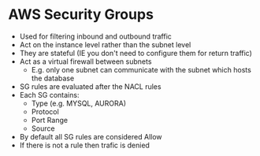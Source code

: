 # AWS Security Groups

- Used for filtering inbound and outbound traffic
- Act on the instance level rather than the subnet level
- They are stateful (IE you don't need to configure them for return traffic)
- Act as a virtual firewall between subnets
  - E.g. only one subnet can communicate with the subnet which hosts the database
- SG rules are evaluated after the NACL rules
- Each SG contains:
  - Type (e.g. MYSQL, AURORA)
  - Protocol
  - Port Range
  - Source
- By default all SG rules are considered Allow
- If there is not a rule then trafic is denied
